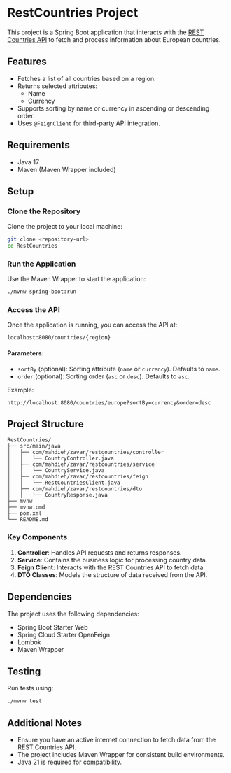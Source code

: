 # RestCountries Project

This project is a Spring Boot application that interacts with the [REST Countries API](https://restcountries.com) to fetch and process information about European countries.

## Features
- Fetches a list of all countries based on a region.
- Returns selected attributes:
    - Name
    - Currency
- Supports sorting by name or currency in ascending or descending order.
- Uses `@FeignClient` for third-party API integration.

## Requirements
- Java 17
- Maven (Maven Wrapper included)

## Setup

### Clone the Repository
Clone the project to your local machine:
```bash
git clone <repository-url>
cd RestCountries
```

### Run the Application
Use the Maven Wrapper to start the application:
```bash
./mvnw spring-boot:run
```

### Access the API
Once the application is running, you can access the API at:
```text
localhost:8080/countries/{region}
```

#### Parameters:
- `sortBy` (optional): Sorting attribute (`name` or `currency`). Defaults to `name`.
- `order` (optional): Sorting order (`asc` or `desc`). Defaults to `asc`.

Example:
```text
http://localhost:8080/countries/europe?sortBy=currency&order=desc
```

## Project Structure
```
RestCountries/
├── src/main/java
│   ├── com/mahdieh/zavar/restcountries/controller
│   │   └── CountryController.java
│   ├── com/mahdieh/zavar/restcountries/service
│   │   └── CountryService.java
│   ├── com/mahdieh/zavar/restcountries/feign
│   │   └── RestCountriesClient.java
│   ├── com/mahdieh/zavar/restcountries/dto
│   │   └── CountryResponse.java
├── mvnw
├── mvnw.cmd
├── pom.xml
└── README.md
```

### Key Components
1. **Controller**: Handles API requests and returns responses.
2. **Service**: Contains the business logic for processing country data.
3. **Feign Client**: Interacts with the REST Countries API to fetch data.
4. **DTO Classes**: Models the structure of data received from the API.

## Dependencies
The project uses the following dependencies:
- Spring Boot Starter Web
- Spring Cloud Starter OpenFeign
- Lombok
- Maven Wrapper

## Testing
Run tests using:
```bash
./mvnw test
```

## Additional Notes
- Ensure you have an active internet connection to fetch data from the REST Countries API.
- The project includes Maven Wrapper for consistent build environments.
- Java 21 is required for compatibility.

